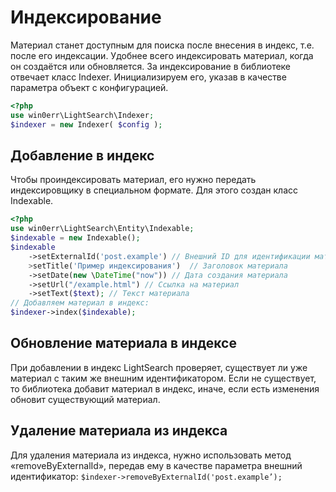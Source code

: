 # Индексирование
Материал станет доступным для поиска после внесения в индекс, т.е. после его индексации. Удобнее всего индексировать материал, когда он создаётся или обновляется. 
За индексирование в библиотеке отвечает класс Indexer. Инициализируем его, указав в качестве параметра объект с конфигурацией.
```php
<?php
use win0err\LightSearch\Indexer;
$indexer = new Indexer( $config );
```

## Добавление в индекс
Чтобы проиндексировать материал, его нужно передать индексировщику в специальном формате. Для этого создан класс Indexable. 
```php
<?php
use win0err\LightSearch\Entity\Indexable;
$indexable = new Indexable();
$indexable
	->setExternalId('post.example') // Внешний ID для идентификации материала в проекте
	>setTitle('Пример индексирования')  // Заголовок материала
	->setDate(new \DateTime("now")) // Дата создания материала
	->setUrl("/example.html") // Ссылка на материал
	->setText($text); // Текст материала
// Добавляем материал в индекс:
$indexer->index($indexable);
```

## Обновление материала в индексе
При добавлении в индекс LightSearch проверяет, существует ли уже материал с таким же внешним идентификатором. Если не существует, то библиотека добавит материал в индекс, иначе, если есть изменения обновит существующий материал. 

## Удаление материала из индекса
Для удаления материала из индекса, нужно использовать метод «removeByExternalId», передав ему в качестве параметра внешний идентификатор: `$indexer->removeByExternalId('post.example’);`
